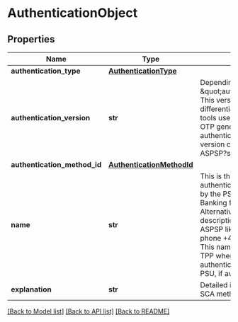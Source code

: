 # AuthenticationObject

## Properties
Name | Type | Description | Notes
------------ | ------------- | ------------- | -------------
**authentication_type** | [**AuthenticationType**](AuthenticationType.md) |  | 
**authentication_version** | **str** | Depending on the \&quot;authenticationType\&quot;. This version can be used by differentiating authentication tools used within performing OTP generation in the same authentication type. This version can be referred to in the ASPSP?s documentation.  | [optional] 
**authentication_method_id** | [**AuthenticationMethodId**](AuthenticationMethodId.md) |  | 
**name** | **str** | This is the name of the authentication method defined by the PSU in the Online Banking frontend of the ASPSP. Alternatively this could be a description provided by the ASPSP like \&quot;SMS OTP on phone +49160 xxxxx 28\&quot;. This name shall be used by the TPP when presenting a list of authentication methods to the PSU, if available.  | [optional] 
**explanation** | **str** | Detailed information about the SCA method for the PSU.  | [optional] 

[[Back to Model list]](../README.md#documentation-for-models) [[Back to API list]](../README.md#documentation-for-api-endpoints) [[Back to README]](../README.md)

